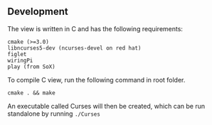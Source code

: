 ## Development

The view is written in C and has the following requirements: 
```
cmake (>=3.0)
libncurses5-dev (ncurses-devel on red hat)
figlet
wiringPi
play (from SoX)
```

To compile C view, run the following command in root folder.

```
cmake . && make
```

An executable called Curses will then be created, which can be run standalone by running `./Curses`
